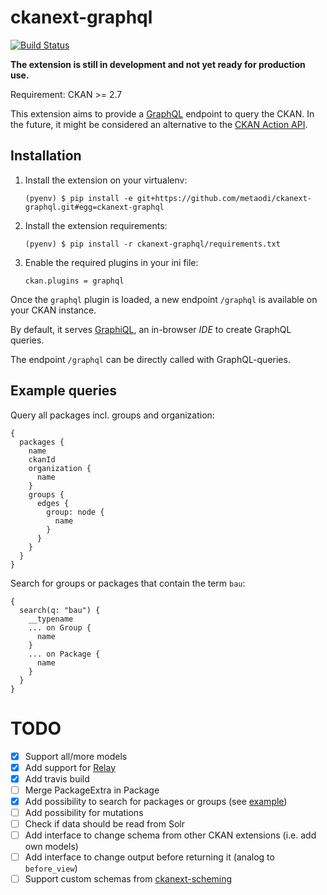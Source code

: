 # ckanext-graphql

[![Build Status](https://travis-ci.org/metaodi/ckanext-graphql.svg?branch=master)](https://travis-ci.org/metaodi/ckanext-graphql)

**The extension is still in development and not yet ready for production use.**

Requirement: CKAN >= 2.7

This extension aims to provide a [GraphQL](http://graphql.org/) endpoint to query the CKAN.
In the future, it might be considered an alternative to the [CKAN Action API](http://docs.ckan.org/en/latest/api/#action-api-reference).

## Installation

1.  Install the extension on your virtualenv:

        (pyenv) $ pip install -e git+https://github.com/metaodi/ckanext-graphql.git#egg=ckanext-graphql

1.  Install the extension requirements:

        (pyenv) $ pip install -r ckanext-graphql/requirements.txt

1.  Enable the required plugins in your ini file:

        ckan.plugins = graphql


Once the `graphql` plugin is loaded, a new endpoint `/graphql` is available on your CKAN instance.

By default, it serves [GraphiQL](https://github.com/graphql/graphiql), an in-browser _IDE_ to create GraphQL queries.

The endpoint `/graphql` can be directly called with GraphQL-queries.

## Example queries

Query all packages incl. groups and organization:

```
{
  packages {
    name
    ckanId
    organization {
      name
    }
    groups {
      edges {
        group: node {
          name
        }
      }
    }
  }
}
```

Search for groups or packages that contain the term `bau`:

```
{
  search(q: "bau") {
    __typename
    ... on Group {
      name
    }
    ... on Package {
      name
    }
  }
}

```

# TODO

- [x] Support all/more models
- [x] Add support for [Relay](https://facebook.github.io/relay/)
- [x] Add travis build
- [ ] Merge PackageExtra in Package
- [x] Add possibility to search for packages or groups (see [example](http://docs.graphene-python.org/projects/sqlalchemy/en/latest/examples/#search-all-models-with-union))
- [ ] Add possibility for mutations
- [ ] Check if data should be read from Solr
- [ ] Add interface to change schema from other CKAN extensions (i.e. add own models)
- [ ] Add interface to change output before returning it (analog to `before_view`)
- [ ] Support custom schemas from [ckanext-scheming](https://github.com/ckan/ckanext-scheming)
